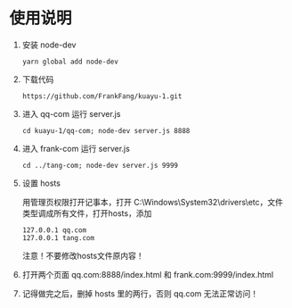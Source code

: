  # 使用说明
1. 安装 node-dev

    ```yarn global add node-dev```
    
2. 下载代码 

    ```https://github.com/FrankFang/kuayu-1.git```
    
3. 进入 qq-com 运行 server.js

    ```cd kuayu-1/qq-com; node-dev server.js 8888```
    
4. 进入 frank-com 运行 server.js

    ```cd ../tang-com; node-dev server.js 9999```
    
5. 设置 hosts

     用管理页权限打开记事本，打开 C:\Windows\System32\drivers\etc，文件类型调成所有文件，打开hosts，添加
     ```
     127.0.0.1 qq.com
     127.0.0.1 tang.com
     ```
     注意！不要修改hosts文件原内容！
  
6. 打开两个页面 qq.com:8888/index.html 和 frank.com:9999/index.html

7. 记得做完之后，删掉 hosts 里的两行，否则 qq.com 无法正常访问！
